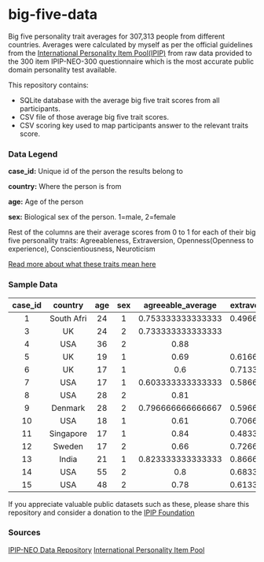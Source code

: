 # big-five-data
Big five personality trait averages for 307,313 people from different countries. Averages were calculated by myself as per the official guidelines from the  [International Personality Item Pool(IPIP)](https://ipip.ori.org/) from raw data provided to the 300 item IPIP-NEO-300 questionnaire which is the most accurate public domain personality test available.

This repository contains:

 - SQLite database with the average big five trait scores from all participants.
 - CSV file of those average big five trait scores.
 - CSV scoring key used to map participants answer to the relevant traits score.

### Data Legend

**case_id:** Unique id of the person the results belong to

**country:** Where the person is from

**age:** Age of the person

**sex:** Biological sex of the person. 1=male, 2=female

Rest of the columns are their average scores from 0 to 1 for each of their big five personality traits: Agreeableness, Extraversion, Openness(Openness to experience), Conscientiousness, Neuroticism

[Read more about what these traits mean here](https://en.wikipedia.org/wiki/Big_Five_personality_traits#Descriptions_of_the_particular_personality_traits)

### Sample Data

**case\_id**|**country**|**age**|**sex**|**agreeable\_average**|**extraversion\_average**|**openness\_average**|**conscientiousness\_average**|**neuroticism\_average**
:-----:|:-----:|:-----:|:-----:|:-----:|:-----:|:-----:|:-----:|:-----:
1|South Afri|24|1|0.753333333333333|0.496666666666667|0.803333333333333|0.886666666666667|0.426666666666667
3|UK|24|2|0.733333333333333|0.68|0.786666666666667|0.746666666666667|0.59
4|USA|36|2|0.88|0.77|0.86|0.896666666666667|0.296666666666667
5|UK|19|1|0.69|0.616666666666667|0.716666666666667|0.636666666666667|0.563333333333333
6|UK|17|1|0.6|0.713333333333333|0.646666666666667|0.633333333333333|0.513333333333333
7|USA|17|1|0.603333333333333|0.586666666666667|0.653333333333333|0.596666666666667|0.623333333333333
8|USA|28|2|0.81|0.68|0.87|0.76|0.51
9|Denmark|28|2|0.796666666666667|0.596666666666667|0.87|0.646666666666667|0.456666666666667
10|USA|18|1|0.61|0.706666666666667|0.886666666666667|0.59|0.656666666666667
11|Singapore|17|1|0.84|0.483333333333333|0.543333333333333|0.723333333333333|0.65
12|Sweden|17|2|0.66|0.726666666666667|0.74|0.68|0.58
13|India|21|1|0.823333333333333|0.866666666666667|0.813333333333333|0.976666666666667|0.27
14|USA|55|2|0.8|0.683333333333333|0.72|0.666666666666667|0.706666666666667
15|USA|48|2|0.78|0.613333333333333|0.713333333333333|0.833333333333333|0.683333333333333

If you appreciate valuable public datasets such as these, please share this repository and consider a donation to the [IPIP Foundation](https://ipip.ori.org/newWilling_to_Help.htm)

### Sources
[IPIP-NEO Data Repository](https://osf.io/tbmh5/)
[International Personality Item Pool](https://ipip.ori.org/)